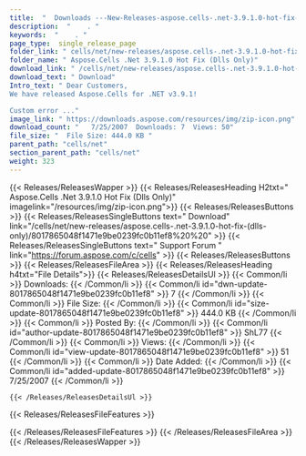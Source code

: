 ```yaml
---
title:  "  Downloads ---New-Releases-aspose.cells-.net-3.9.1.0-hot-fix-(dlls-only) . " 
description:  "    . " 
keywords:  "    . " 
page_type:  single_release_page
folder_link: " cells/net/new-releases/aspose.cells-.net-3.9.1.0-hot-fix-(dlls-only)/"
folder_name: " Aspose.Cells .Net 3.9.1.0 Hot Fix (Dlls Only)"
download_link: " /cells/net/new-releases/aspose.cells-.net-3.9.1.0-hot-fix-(dlls-only)/8017865048f1471e9be0239fc0b11ef8"
download_text: " Download"
Intro_text: " Dear Customers,
We have released Aspose.Cells for .NET v3.9.1!

Custom error ..."
image_link: " https://downloads.aspose.com/resources/img/zip-icon.png"
download_count: "   7/25/2007  Downloads: 7  Views: 50"
file_size: "  File Size: 444.0 KB "
parent_path: "cells/net"
section_parent_path: "cells/net"
weight: 323 
---
```


{{< Releases/ReleasesWapper >}}
  {{< Releases/ReleasesHeading H2txt=" Aspose.Cells .Net 3.9.1.0 Hot Fix (Dlls Only)" imagelink="/resources/img/zip-icon.png">}}
  {{< Releases/ReleasesButtons >}}
    {{< Releases/ReleasesSingleButtons text=" Download" link="/cells/net/new-releases/aspose.cells-.net-3.9.1.0-hot-fix-(dlls-only)/8017865048f1471e9be0239fc0b11ef8%20%20" >}}
    {{< Releases/ReleasesSingleButtons text=" Support Forum " link="https://forum.aspose.com/c/cells" >}}
  {{< Releases/ReleasesButtons >}}
  {{< Releases/ReleasesFileArea >}}
    {{< Releases/ReleasesHeading h4txt="File Details">}}
    {{< Releases/ReleasesDetailsUl >}}
            {{< Common/li  >}} Downloads: {{< /Common/li >}} 
      {{< Common/li id="dwn-update-8017865048f1471e9be0239fc0b11ef8" >}} 7 {{< /Common/li >}} 
      {{< Common/li  >}} File Size: {{< /Common/li >}} 
      {{< Common/li id="size-update-8017865048f1471e9be0239fc0b11ef8" >}} 444.0 KB {{< /Common/li >}} 
      {{< Common/li  >}} Posted By: {{< /Common/li >}} 
      {{< Common/li id="author-update-8017865048f1471e9be0239fc0b11ef8" >}} ShL77 {{< /Common/li >}} 
      {{< Common/li  >}} Views: {{< /Common/li >}} 
      {{< Common/li id="view-update-8017865048f1471e9be0239fc0b11ef8" >}} 51 {{< /Common/li >}} 
      {{< Common/li  >}} Date Added: {{< /Common/li >}} 
      {{< Common/li id="added-update-8017865048f1471e9be0239fc0b11ef8" >}} 7/25/2007 {{< /Common/li >}} 

    {{< /Releases/ReleasesDetailsUl >}}

  {{< Releases/ReleasesFileFeatures >}}
      
  {{< /Releases/ReleasesFileFeatures >}}
 {{< /Releases/ReleasesFileArea >}}
{{< /Releases/ReleasesWapper >}}


